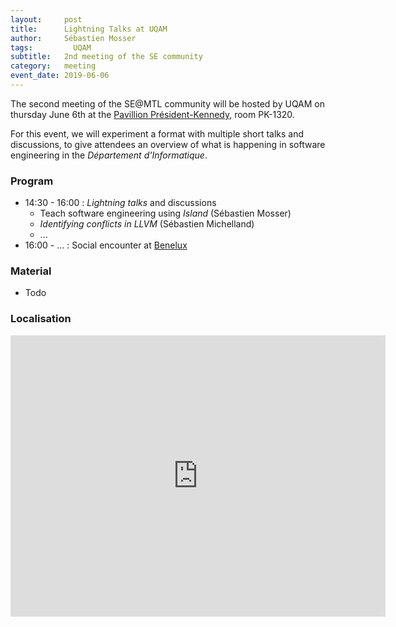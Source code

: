 ```yaml
---
layout:     post
title:      Lightning Talks at UQAM
author:     Sébastien Mosser
tags: 		  UQAM
subtitle:  	2nd meeting of the SE community
category:   meeting
event_date: 2019-06-06
---
```


The second meeting of the SE@MTL community will be hosted by UQAM on thursday June 6th at the [Pavillion Président-Kennedy](https://goo.gl/maps/LZCWb1zNiUon78dP9), room PK-1320.

For this event, we will experiment a format with multiple short talks and discussions, to give attendees an overview of what is happening in software engineering in the _Département d'Informatique_.

### Program

  - 14:30 - 16:00 : _Lightning talks_ and discussions
    - Teach software engineering using _Island_ (Sébastien Mosser)
    - _Identifying conflicts in LLVM_ (Sébastien Michelland)
    - ...
  - 16:00 - ... : Social encounter at [Benelux](https://goo.gl/maps/L4eQBE9fCq4xoZbF6)

### Material

  - Todo

### Localisation

<iframe align="center" src="https://www.google.com/maps/embed?pb=!1m18!1m12!1m3!1d1398.0285145354565!2d-73.56966194178148!3d45.50893059477532!2m3!1f0!2f0!3f0!3m2!1i1024!2i768!4f13.1!3m3!1m2!1s0x4cc91a4ed38de739%3A0xa1f8ad3e0c7a56d2!2sPavillon+President-Kennedy!5e0!3m2!1sen!2sca!4v1557956540140!5m2!1sen!2sca" width="600" height="450" frameborder="0" style="border:0" allowfullscreen></iframe>
